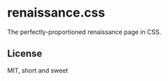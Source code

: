 # renaissance.css

The perfectly-proportioned renaissance page in CSS.

## License

MIT, short and sweet
